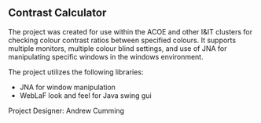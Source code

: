 Contrast Calculator
-------

The project was created for use within the ACOE and other I&IT clusters for checking colour contrast ratios between specified colours. It supports multiple monitors, multiple colour blind settings, and use of JNA for manipulating specific windows in the windows environment.

The project utilizes the following libraries:

* JNA for window manipulation
* WebLaF look and feel for Java swing gui

Project Designer: Andrew Cumming